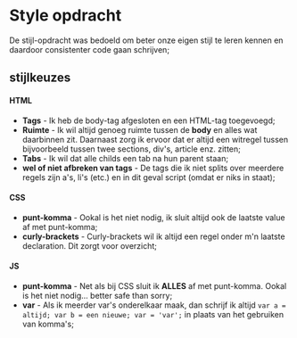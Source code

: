 # Style opdracht

De stijl-opdracht was bedoeld om beter onze eigen stijl te leren kennen en daardoor consistenter code gaan schrijven; 

## stijlkeuzes

#### HTML
* __Tags__ - Ik heb de body-tag afgesloten en een HTML-tag toegevoegd;
* __Ruimte__ - Ik wil altijd genoeg ruimte tussen de __body__ en alles wat daarbinnen zit. Daarnaast zorg ik ervoor dat er altijd een witregel tussen bijvoorbeeld tussen twee sections, div's, article enz. zitten; 
* __Tabs__ - Ik wil dat alle childs een tab na hun parent staan;
* __wel of niet afbreken van tags__ - De tags die ik niet splits over meerdere regels zijn a's, li's (etc.) en in dit geval script (omdat er niks in staat);

#### CSS
* __punt-komma__ - Ookal is het niet nodig, ik sluit altijd ook de laatste value af met punt-komma;
* __curly-brackets__ - Curly-brackets wil ik altijd een regel onder m'n laatste declaration. Dit zorgt voor overzicht;

#### JS
* __punt-komma__ - Net als bij CSS sluit ik __ALLES__ af met punt-komma. Ookal is het niet nodig... better safe than sorry;
* __var__ - Als ik meerder var's onderelkaar maak, dan schrijf ik altijd ```var a = altijd; var b = een nieuwe; var = 'var';``` in plaats van het gebruiken van komma's;
